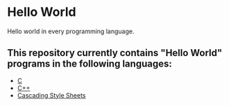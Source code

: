 # Hello World

Hello world in every programming language.

## This repository currently contains "Hello World" programs in the following languages:

- [C](c/c.c)
- [C++](c/c++)
- [Cascading Style Sheets](c/css)